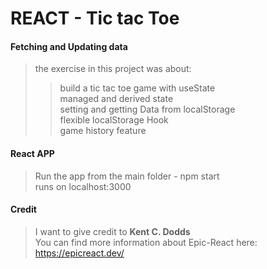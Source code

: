 # REACT - Tic tac Toe

#### Fetching and Updating data 

> the exercise in this project was about:</br>
>> build a tic tac toe game with useState</br>
>> managed and derived state</br>
>> setting and getting Data from localStorage</br>
>> flexible localStorage Hook</br>
>> game history feature</br>

#### React APP
> Run the app from the main folder - npm start</br>
> runs on localhost:3000</br>

#### Credit
> I want to give credit to **Kent C. Dodds** </br>
> You can find more information about Epic-React here:</br> 
> https://epicreact.dev/</br>